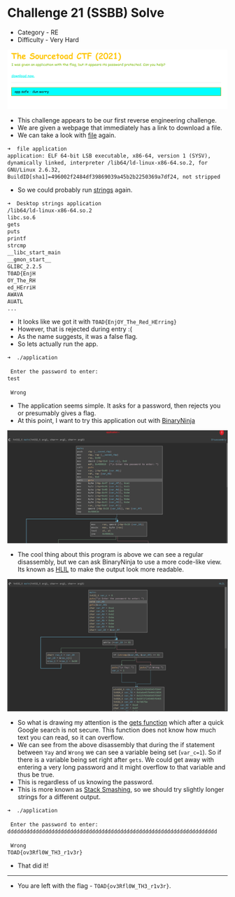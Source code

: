 # Challenge 21 (SSBB) Solve

* Category - RE
* Difficulty - Very Hard

![](challenge-21.png)

* This challenge appears to be our first reverse engineering challenge.
* We are given a webpage that immediately has a link to download a file.
* We can take a look with [file](https://linux.die.net/man/1/file) again.

```
➜  file application 
application: ELF 64-bit LSB executable, x86-64, version 1 (SYSV), dynamically linked, interpreter /lib64/ld-linux-x86-64.so.2, for GNU/Linux 2.6.32, BuildID[sha1]=496002f2484df39869039a45b2b2250369a7df24, not stripped
```

* So we could probably run [strings](https://linux.die.net/man/1/strings) again.

```
➜  Desktop strings application   
/lib64/ld-linux-x86-64.so.2
libc.so.6
gets
puts
printf
strcmp
__libc_start_main
__gmon_start__
GLIBC_2.2.5
T0AD{EnjH
OY_The_RH
ed_HErriH
AWAVA
AUATL
...
```

* It looks like we got it with `T0AD{EnjOY_The_Red_HErring}`
* However, that is rejected during entry :(
* As the name suggests, it was a false flag.
* So lets actually run the app.

```
➜  ./application 

 Enter the password to enter: 
test

 Wrong  
```

* The application seems simple. It asks for a password, then rejects you or presumably gives a flag.
* At this point, I want to try this application out with [BinaryNinja](https://binary.ninja/)

![](binary-password.png)

* The cool thing about this program is above we can see a regular disassembly, but we can ask BinaryNinja
to use a more code-like view. Its known as [HLIL](https://docs.binary.ninja/dev/bnil-mlil.html) to make the output
look more readable.

![](binary-hlil.png)

* So what is drawing my attention is the [gets function](https://stackoverflow.com/a/4309845/455008) which after a quick
Google search is not secure. This function does not know how much text you can read, so it can overflow.
* We can see from the above disassembly that during the if statement between `Yay` and `Wrong` we can see a variable
being set (`var_c=1`). So if there is a variable being set right after `gets`. We could get away with entering a very
long password and it might overflow to that variable and thus be true.
* This is regardless of us knowing the password.
* This is more known as [Stack Smashing](https://stackoverflow.com/q/40416516/455008), so we should try slightly longer strings for a different output.

```
➜  ./application

 Enter the password to enter: 
ddddddddddddddddddddddddddddddddddddddddddddddddddddddddddddddddddd

 Wrong 
TOAD{ov3Rfl0W_TH3_r1v3r}
```

* That did it!

---
* You are left with the flag - `TOAD{ov3Rfl0W_TH3_r1v3r}`.